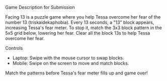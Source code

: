 Game Description for Submission

Facing 13 is a puzzle game where you help Tessa overcome her fear of the number 13 (triskaidekaphobia). Every 13 seconds, a "13" block appears, increasing Tessa's fear meter. To stop it, match the 3x3 block pattern in the 5x5 grid below, lowering her fear. Clear all the block 13s to help Tessa overcome her fear. 

Controls
- Laptop: Swipe with the mouse cursor to swap blocks.
- Mobile: Swipe on the screen to move and match blocks.

Match the patterns before Tessa's fear meter fills up and game over!